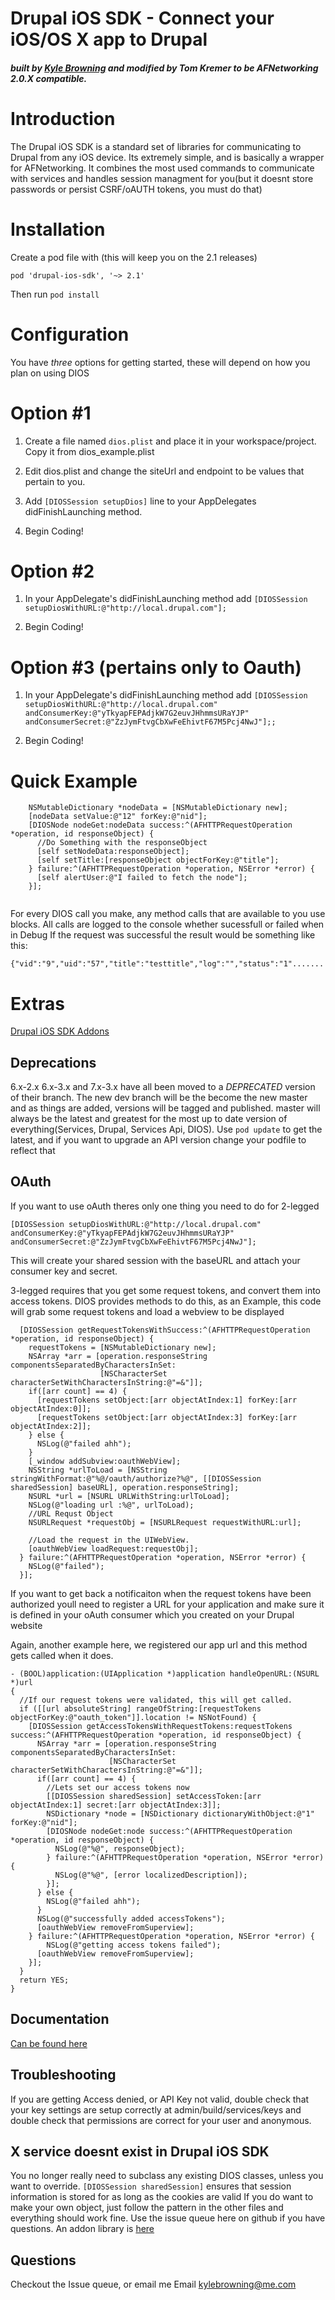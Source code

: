 Drupal iOS SDK - Connect your iOS/OS X app to Drupal
================================
##### built by [Kyle Browning](http://kylebrowning.com) and modified by Tom Kremer to be AFNetworking 2.0.X compatible.
Introduction
================================
The Drupal iOS SDK is a standard set of libraries for communicating to Drupal from any iOS device. Its extremely simple, and is basically a wrapper for AFNetworking. It combines the most used commands to communicate with services and handles session managment for you(but it doesnt store passwords or persist CSRF/oAUTH tokens, you must do that)

Installation
================================
Create a pod file with (this will keep you on the 2.1 releases) 
```
pod 'drupal-ios-sdk', '~> 2.1'
```
Then run `pod install`

Configuration
================================
You have *three* options for getting started, these will depend on how you plan on using DIOS


Option #1
=
1. Create a file named `dios.plist` and place it in your workspace/project. Copy it from dios_example.plist

2. Edit dios.plist and change the siteUrl and endpoint to be values that pertain to you.
 
3. Add `[DIOSSession setupDios]` line to your AppDelegates didFinishLaunching method.

4. Begin Coding!

 
Option #2
=
1. In your AppDelegate's didFinishLaunching method add `[DIOSSession setupDiosWithURL:@"http://local.drupal.com"];`

2. Begin Coding!

Option #3 (pertains only to Oauth)
=
1. In your AppDelegate's didFinishLaunching method add `[DIOSSession setupDiosWithURL:@"http://local.drupal.com" andConsumerKey:@"yTkyapFEPAdjkW7G2euvJHhmmsURaYJP" andConsumerSecret:@"ZzJymFtvgCbXwFeEhivtF67M5Pcj4NwJ"];;`

2. Begin Coding!

Quick Example
===============================
```obj-c
    NSMutableDictionary *nodeData = [NSMutableDictionary new];
    [nodeData setValue:@"12" forKey:@"nid"];
    [DIOSNode nodeGet:nodeData success:^(AFHTTPRequestOperation *operation, id responseObject) {
      //Do Something with the responseObject
      [self setNodeData:responseObject];
      [self setTitle:[responseObject objectForKey:@"title"];
    } failure:^(AFHTTPRequestOperation *operation, NSError *error) {
      [self alertUser:@"I failed to fetch the node"];   
    }];
    
```
For every DIOS call you make, any method calls that are available to you use blocks.
All calls are logged to the console whether sucessfull or failed when in Debug
If the request was successful the result would be something like this:

    {"vid":"9","uid":"57","title":"testtitle","log":"","status":"1".......
    

Extras
===============================
[Drupal iOS SDK Addons](https://github.com/utneon/drupal-ios-sdk-addons)

Deprecations
--------------------
6.x-2.x 6.x-3.x and 7.x-3.x have all been moved to a  *DEPRECATED* version of their branch.
The new dev branch will be the become the new master and as things are added, versions will be tagged and published.
master will always be the latest and greatest for the most up to date version of everything(Services, Drupal, Services Api, DIOS). Use `pod update` to get the latest, and if you want to upgrade an API version change your podfile to reflect that

OAuth
--------------------
If you want to use oAuth theres only one thing you need to do for 2-legged
```obj-c
[DIOSSession setupDiosWithURL:@"http://local.drupal.com" andConsumerKey:@"yTkyapFEPAdjkW7G2euvJHhmmsURaYJP" andConsumerSecret:@"ZzJymFtvgCbXwFeEhivtF67M5Pcj4NwJ"];
```
This will create your shared session with the baseURL and attach your consumer key and secret.

3-legged requires that you get some request tokens, and convert them into access tokens.
DIOS provides methods to do this, as an Example, this code will grab some request tokens and load a webview to be displayed

```obj-c
  [DIOSSession getRequestTokensWithSuccess:^(AFHTTPRequestOperation *operation, id responseObject) {
    requestTokens = [NSMutableDictionary new];
    NSArray *arr = [operation.responseString componentsSeparatedByCharactersInSet:
                    [NSCharacterSet characterSetWithCharactersInString:@"=&"]];
    if([arr count] == 4) {
      [requestTokens setObject:[arr objectAtIndex:1] forKey:[arr objectAtIndex:0]];
      [requestTokens setObject:[arr objectAtIndex:3] forKey:[arr objectAtIndex:2]];
    } else {
      NSLog(@"failed ahh");
    }
    [_window addSubview:oauthWebView];
    NSString *urlToLoad = [NSString stringWithFormat:@"%@/oauth/authorize?%@", [[DIOSSession sharedSession] baseURL], operation.responseString];
    NSURL *url = [NSURL URLWithString:urlToLoad];
    NSLog(@"loading url :%@", urlToLoad);
    //URL Requst Object
    NSURLRequest *requestObj = [NSURLRequest requestWithURL:url];

    //Load the request in the UIWebView.
    [oauthWebView loadRequest:requestObj];
  } failure:^(AFHTTPRequestOperation *operation, NSError *error) {
    NSLog(@"failed");
  }];
```

If you want to get back a notificaiton when the request tokens have been authorized youll need to register a URL
for your application and make sure it is defined in your oAuth consumer which you created on your Drupal website

Again, another example here, we registered our app url and this method gets called when it does.

```obj-c
- (BOOL)application:(UIApplication *)application handleOpenURL:(NSURL *)url
{
  //If our request tokens were validated, this will get called.
  if ([[url absoluteString] rangeOfString:[requestTokens objectForKey:@"oauth_token"]].location != NSNotFound) {
    [DIOSSession getAccessTokensWithRequestTokens:requestTokens success:^(AFHTTPRequestOperation *operation, id responseObject) {
      NSArray *arr = [operation.responseString componentsSeparatedByCharactersInSet:
                      [NSCharacterSet characterSetWithCharactersInString:@"=&"]];
      if([arr count] == 4) {
        //Lets set our access tokens now
        [[DIOSSession sharedSession] setAccessToken:[arr objectAtIndex:1] secret:[arr objectAtIndex:3]];
        NSDictionary *node = [NSDictionary dictionaryWithObject:@"1" forKey:@"nid"];
        [DIOSNode nodeGet:node success:^(AFHTTPRequestOperation *operation, id responseObject) {
          NSLog(@"%@", responseObject);
        } failure:^(AFHTTPRequestOperation *operation, NSError *error) {
          NSLog(@"%@", [error localizedDescription]);
        }];
      } else {
        NSLog(@"failed ahh");
      }
      NSLog(@"successfully added accessTokens");
      [oauthWebView removeFromSuperview];
    } failure:^(AFHTTPRequestOperation *operation, NSError *error) {
        NSLog(@"getting access tokens failed");
      [oauthWebView removeFromSuperview];
    }];
  }
  return YES;
}
```
Documentation
-----------
[Can be found here](https://github.com/kylebrowning/drupal-ios-sdk/wiki/drupal-ios-sdk-2.0)

Troubleshooting
----------
If you are getting Access denied, or API Key not valid, double check that your key settings are setup correctly at admin/build/services/keys and double check that permissions are correct for your user and anonymous.

X service doesnt exist in Drupal iOS SDK
----------
You no longer really need to subclass any existing DIOS classes, unless you want to override.
`[DIOSSession sharedSession]` ensures that session information is stored for as long as the cookies are valid
If you do want to make your own object, just follow the pattern in the other files and everything should work fine.
Use the issue queue here on github if you have questions. An addon library is [here](https://github.com/utneon/drupal-ios-sdk-addons)

Questions
----------
Checkout the Issue queue, or email me
Email kylebrowning@me.com
